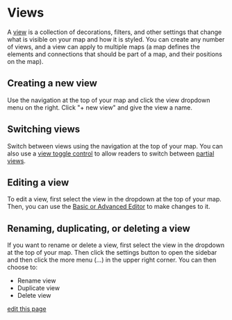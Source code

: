 # Views

A [view](/overview/kumus-architecture.html#views) is a collection of decorations, filters, and other settings that change what is visible on your map and how it is styled. You can create any number of views, and a view can apply to multiple maps (a map defines the elements and connections that should be part of a map, and their positions on the map).

## Creating a new view
Use the navigation at the top of your map and click the view dropdown menu on the right. Click "+ new view" and give the view a name.

## Switching views
Switch between views using the navigation at the top of your map. You can also use a [view toggle control](/guides/controls/view-toggle-control.html) to allow readers to switch between [partial views](/guides/partial-views.html).

## Editing a view
To edit a view, first select the view in the dropdown at the top of your map. Then, you can use the [Basic or Advanced Editor](/overview/view-editors.md) to make changes to it.

## Renaming, duplicating, or deleting a view
If you want to rename or delete a view, first select the view in the dropdown at the top of your map. Then click the settings button to open the sidebar and then click the more menu (...) in the upper right corner. You can then choose to:

* Rename view
* Duplicate view
* Delete view

<span class="edit-link"><a href="https://github.com/kumu/docs/blob/master/guides/views.md" target="_blank"><i class="fa fa-github"></i> edit this page</a></span>
